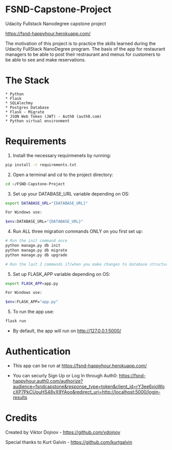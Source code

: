 # FSND-Capstone-Project
Udacity Fullstack Nanodegree capstone project

https://fsnd-happyhour.herokuapp.com/
 
The motivation of this project is to practice the skills learned during the Udacity FullStack NanoDegree program. The basis of the app for restaurant managers to be able to post their restraurant and menus for customers to be able to see and make reservations.  

# The Stack
    * Python
    * Flask
    * SQLAlechmy
    * Postgres Database
    * Flask - Migrate
    * JSON Web Token (JWT) - Auth0 (auth0.com)
    * Python virtual environment

# Requirements
1. Install the necessary requirmenets by running:

``` bash
pip install -r requirements.txt
```
2. Open a terminal and cd to the project directory:
``` bash
cd ~/FSND-Capstone-Project
```
3. Set up your DATABASE_URL variable depending on OS:

``` bash
export DATABASE_URL="{DATABASE_URL}"

For Windows use:

$env:DATABASE_URL="{DATABASE_URL}"
```

4. Run ALL three migration commands ONLY on you first set up:

``` bash
# Run the init command once
python manage.py db init
python manage.py db migrate
python manage.py db upgrade

# Run the last 2 commands if/when you make changes to database structure
```

5. Set up FLASK_APP variable depending on OS:
``` bash
export FLASK_APP=app.py

For Windows use:

$env:FLASK_APP="app.py"
```

5. To run the app use:
``` bash
flask run
```
* By default, the app will run on http://127.0.0.1:5000/ 

# Authentication 
 * This app can be run at https://fsnd-happyhour.herokuapp.com/

 * You can securly Sign Up or Log In through Auth0: https://fsnd-happyhour.auth0.com/authorize?audience=fsndcapstone&response_type=token&client_id=rY3ee6xjoWocXP7PkCUouHS48vX9YAoo&redirect_uri=http://localhost:5000/login-results

 
# Credits

Created by Viktor Dojnov - https://github.com/vdojnov

Special thanks to Kurt Galvin - https://github.com/kurtgalvin






